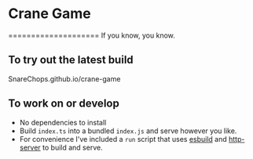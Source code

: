 # Crane Game
====================
If you know, you know.

## To try out the latest build
SnareChops.github.io/crane-game

## To work on or develop
- No dependencies to install
- Build `index.ts` into a bundled `index.js` and serve however you like.
- For convenience I've included a `run` script that uses [esbuild](https://esbuild.github.io/getting-started/#install-esbuild) and [http-server](https://www.npmjs.com/package/http-server) to build and serve.
